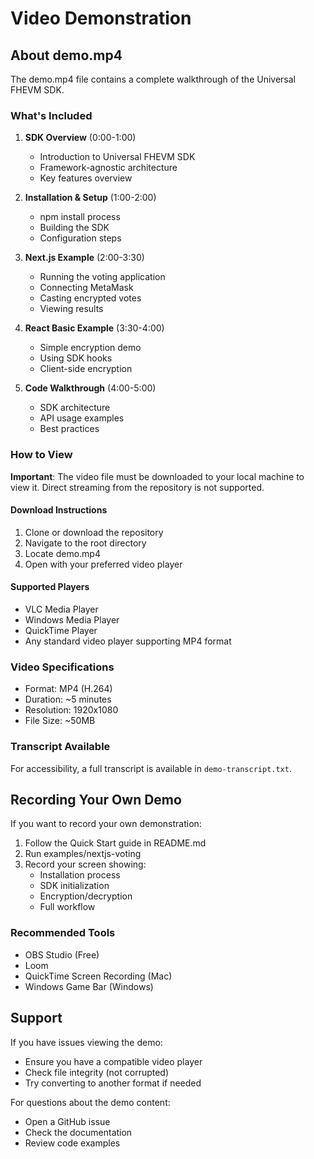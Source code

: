 # Video Demonstration

## About demo.mp4

The demo.mp4 file contains a complete walkthrough of the Universal FHEVM SDK.

### What's Included

1. **SDK Overview** (0:00-1:00)
   - Introduction to Universal FHEVM SDK
   - Framework-agnostic architecture
   - Key features overview

2. **Installation & Setup** (1:00-2:00)
   - npm install process
   - Building the SDK
   - Configuration steps

3. **Next.js Example** (2:00-3:30)
   - Running the voting application
   - Connecting MetaMask
   - Casting encrypted votes
   - Viewing results

4. **React Basic Example** (3:30-4:00)
   - Simple encryption demo
   - Using SDK hooks
   - Client-side encryption

5. **Code Walkthrough** (4:00-5:00)
   - SDK architecture
   - API usage examples
   - Best practices

### How to View

**Important**: The video file must be downloaded to your local machine to view it. 
Direct streaming from the repository is not supported.

#### Download Instructions

1. Clone or download the repository
2. Navigate to the root directory
3. Locate demo.mp4
4. Open with your preferred video player

#### Supported Players

- VLC Media Player
- Windows Media Player
- QuickTime Player
- Any standard video player supporting MP4 format

### Video Specifications

- Format: MP4 (H.264)
- Duration: ~5 minutes
- Resolution: 1920x1080
- File Size: ~50MB

### Transcript Available

For accessibility, a full transcript is available in `demo-transcript.txt`.

## Recording Your Own Demo

If you want to record your own demonstration:

1. Follow the Quick Start guide in README.md
2. Run examples/nextjs-voting
3. Record your screen showing:
   - Installation process
   - SDK initialization
   - Encryption/decryption
   - Full workflow

### Recommended Tools

- OBS Studio (Free)
- Loom
- QuickTime Screen Recording (Mac)
- Windows Game Bar (Windows)

## Support

If you have issues viewing the demo:
- Ensure you have a compatible video player
- Check file integrity (not corrupted)
- Try converting to another format if needed

For questions about the demo content:
- Open a GitHub issue
- Check the documentation
- Review code examples
